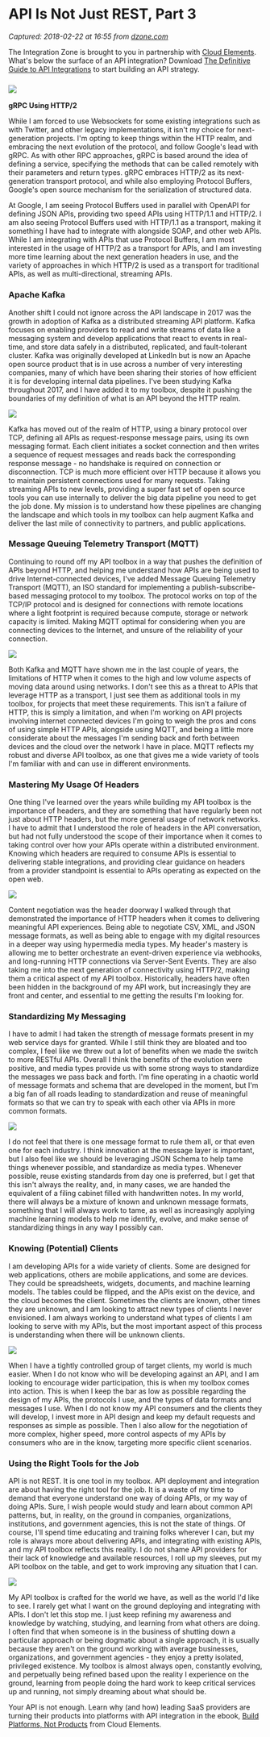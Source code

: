# API Is Not Just REST, Part 3

_Captured: 2018-02-22 at 16:55 from [dzone.com](https://dzone.com/articles/api-is-not-just-rest-part-3?edition=362128&utm_source=Zone%20Newsletter&utm_medium=email&utm_campaign=integration%202018-02-22)_

The Integration Zone is brought to you in partnership with [Cloud Elements](https://dzone.com/go?i=263425&u=https%3A%2F%2Fresources.cloud-elements.com%2Febooks-private%2Fguide-to-api-integrations-ebook%3Futm_campaign%3DAPI%2BIntegration%2BeBook%26utm_medium%3Ddisplay%26utm_source%3Ddzone). What's below the surface of an API integration? Download [The Definitive Guide to API Integrations](https://dzone.com/go?i=263425&u=https%3A%2F%2Fresources.cloud-elements.com%2Febooks-private%2Fguide-to-api-integrations-ebook%3Futm_campaign%3DAPI%2BIntegration%2BeBook%26utm_medium%3Ddisplay%26utm_source%3Ddzone) to start building an API strategy.

### ![](https://s3.amazonaws.com/kinlane-productions/talks/api-days-paris-2018/api-not-rest-15.png)

**gRPC Using HTTP/2**

While I am forced to use Websockets for some existing integrations such as with Twitter, and other legacy implementations, it isn't my choice for next-generation projects. I'm opting to keep things within the HTTP realm, and embracing the next evolution of the protocol, and follow Google's lead with gRPC. As with other RPC approaches, gRPC is based around the idea of defining a service, specifying the methods that can be called remotely with their parameters and return types. gRPC embraces HTTP/2 as its next-generation transport protocol, and while also employing Protocol Buffers, Google's open source mechanism for the serialization of structured data.

At Google, I am seeing Protocol Buffers used in parallel with OpenAPI for defining JSON APIs, providing two speed APIs using HTTP/1.1 and HTTP/2. I am also seeing Protocol Buffers used with HTTP/1.1 as a transport, making it something I have had to integrate with alongside SOAP, and other web APIs. While I am integrating with APIs that use Protocol Buffers, I am most interested in the usage of HTTP/2 as a transport for APIs, and I am investing more time learning about the next generation headers in use, and the variety of approaches in which HTTP/2 is used as a transport for traditional APIs, as well as multi-directional, streaming APIs.

### **Apache Kafka**

Another shift I could not ignore across the API landscape in 2017 was the growth in adoption of Kafka as a distributed streaming API platform. Kafka focuses on enabling providers to read and write streams of data like a messaging system and develop applications that react to events in real-time, and store data safely in a distributed, replicated, and fault-tolerant cluster. Kafka was originally developed at LinkedIn but is now an Apache open source product that is in use across a number of very interesting companies, many of which have been sharing their stories of how efficient it is for developing internal data pipelines. I've been studying Kafka throughout 2017, and I have added it to my toolbox, despite it pushing the boundaries of my definition of what is an API beyond the HTTP realm.

![](https://s3.amazonaws.com/kinlane-productions/talks/api-days-paris-2018/api-not-rest-16.png)

Kafka has moved out of the realm of HTTP, using a binary protocol over TCP, defining all APIs as request-response message pairs, using its own messaging format. Each client initiates a socket connection and then writes a sequence of request messages and reads back the corresponding response message - no handshake is required on connection or disconnection. TCP is much more efficient over HTTP because it allows you to maintain persistent connections used for many requests. Taking streaming APIs to new levels, providing a super fast set of open source tools you can use internally to deliver the big data pipeline you need to get the job done. My mission is to understand how these pipelines are changing the landscape and which tools in my toolbox can help augment Kafka and deliver the last mile of connectivity to partners, and public applications.

### **Message Queuing Telemetry Transport (MQTT)**

Continuing to round off my API toolbox in a way that pushes the definition of APIs beyond HTTP, and helping me understand how APIs are being used to drive Internet-connected devices, I've added Message Queuing Telemetry Transport (MQTT), an ISO standard for implementing a publish-subscribe-based messaging protocol to my toolbox. The protocol works on top of the TCP/IP protocol and is designed for connections with remote locations where a light footprint is required because compute, storage or network capacity is limited. Making MQTT optimal for considering when you are connecting devices to the Internet, and unsure of the reliability of your connection.

![](https://s3.amazonaws.com/kinlane-productions/talks/api-days-paris-2018/api-not-rest-17.png)

Both Kafka and MQTT have shown me in the last couple of years, the limitations of HTTP when it comes to the high and low volume aspects of moving data around using networks. I don't see this as a threat to APIs that leverage HTTP as a transport, I just see them as additional tools in my toolbox, for projects that meet these requirements. This isn't a failure of HTTP, this is simply a limitation, and when I'm working on API projects involving internet connected devices I'm going to weigh the pros and cons of using simple HTTP APIs, alongside using MQTT, and being a little more considerate about the messages I'm sending back and forth between devices and the cloud over the network I have in place. MQTT reflects my robust and diverse API toolbox, as one that gives me a wide variety of tools I'm familiar with and can use in different environments.

### **Mastering My Usage Of Headers**

One thing I've learned over the years while building my API toolbox is the importance of headers, and they are something that have regularly been not just about HTTP headers, but the more general usage of network networks. I have to admit that I understood the role of headers in the API conversation, but had not fully understood the scope of their importance when it comes to taking control over how your APIs operate within a distributed environment. Knowing which headers are required to consume APIs is essential to delivering stable integrations, and providing clear guidance on headers from a provider standpoint is essential to APIs operating as expected on the open web.

![](https://s3.amazonaws.com/kinlane-productions/talks/api-days-paris-2018/api-not-rest-18.png)

Content negotiation was the header doorway I walked through that demonstrated the importance of HTTP headers when it comes to delivering meaningful API experiences. Being able to negotiate CSV, XML, and JSON message formats, as well as being able to engage with my digital resources in a deeper way using hypermedia media types. My header's mastery is allowing me to better orchestrate an event-driven experience via webhooks, and long-running HTTP connections via Server-Sent Events. They are also taking me into the next generation of connectivity using HTTP/2, making them a critical aspect of my API toolbox. Historically, headers have often been hidden in the background of my API work, but increasingly they are front and center, and essential to me getting the results I'm looking for.

### **Standardizing My Messaging**

I have to admit I had taken the strength of message formats present in my web service days for granted. While I still think they are bloated and too complex, I feel like we threw out a lot of benefits when we made the switch to more RESTful APIs. Overall I think the benefits of the evolution were positive, and media types provide us with some strong ways to standardize the messages we pass back and forth. I'm fine operating in a chaotic world of message formats and schema that are developed in the moment, but I'm a big fan of all roads leading to standardization and reuse of meaningful formats so that we can try to speak with each other via APIs in more common formats.

![](https://s3.amazonaws.com/kinlane-productions/talks/api-days-paris-2018/api-not-rest-19.png)

I do not feel that there is one message format to rule them all, or that even one for each industry. I think innovation at the message layer is important, but I also feel like we should be leveraging JSON Schema to help tame things whenever possible, and standardize as media types. Whenever possible, reuse existing standards from day one is preferred, but I get that this isn't always the reality, and, in many cases, we are handed the equivalent of a filing cabinet filled with handwritten notes. In my world, there will always be a mixture of known and unknown message formats, something that I will always work to tame, as well as increasingly applying machine learning models to help me identify, evolve, and make sense of standardizing things in any way I possibly can.

### **Knowing (Potential) Clients**

I am developing APIs for a wide variety of clients. Some are designed for web applications, others are mobile applications, and some are devices. They could be spreadsheets, widgets, documents, and machine learning models. The tables could be flipped, and the APIs exist on the device, and the cloud becomes the client. Sometimes the clients are known, other times they are unknown, and I am looking to attract new types of clients I never envisioned. I am always working to understand what types of clients I am looking to serve with my APIs, but the most important aspect of this process is understanding when there will be unknown clients.

![](https://s3.amazonaws.com/kinlane-productions/talks/api-days-paris-2018/api-not-rest-20.png)

When I have a tightly controlled group of target clients, my world is much easier. When I do not know who will be developing against an API, and I am looking to encourage wider participation, this is when my toolbox comes into action. This is when I keep the bar as low as possible regarding the design of my APIs, the protocols I use, and the types of data formats and messages I use. When I do not know my API consumers and the clients they will develop, I invest more in API design and keep my default requests and responses as simple as possible. Then I also allow for the negotiation of more complex, higher speed, more control aspects of my APIs by consumers who are in the know, targeting more specific client scenarios.

### **Using the Right Tools for the Job**

API is not REST. It is one tool in my toolbox. API deployment and integration are about having the right tool for the job. It is a waste of my time to demand that everyone understand one way of doing APIs, or my way of doing APIs. Sure, I wish people would study and learn about common API patterns, but, in reality, on the ground in companies, organizations, institutions, and government agencies, this is not the state of things. Of course, I'll spend time educating and training folks wherever I can, but my role is always more about delivering APIs, and integrating with existing APIs, and my API toolbox reflects this reality. I do not shame API providers for their lack of knowledge and available resources, I roll up my sleeves, put my API toolbox on the table, and get to work improving any situation that I can.

![](https://s3.amazonaws.com/kinlane-productions/talks/api-days-paris-2018/api-not-rest-21.png)

My API toolbox is crafted for the world we have, as well as the world I'd like to see. I rarely get what I want on the ground deploying and integrating with APIs. I don't let this stop me. I just keep refining my awareness and knowledge by watching, studying, and learning from what others are doing. I often find that when someone is in the business of shutting down a particular approach or being dogmatic about a single approach, it is usually because they aren't on the ground working with average businesses, organizations, and government agencies - they enjoy a pretty isolated, privileged existence. My toolbox is almost always open, constantly evolving, and perpetually being refined based upon the reality I experience on the ground, learning from people doing the hard work to keep critical services up and running, not simply dreaming about what should be.

Your API is not enough. Learn why (and how) leading SaaS providers are turning their products into platforms with API integration in the ebook, [Build Platforms, Not Products](https://dzone.com/go?i=263426&u=https%3A%2F%2Foffers.cloud-elements.com%2Fbuild-platforms-not-products-ebook%3Futm_campaign%3DPlaforms%25252C%252520Not%252520Products%252520eBook%26utm_source%3Ddzone%26utm_medium%3Ddisplay%26utm_content%3Dtext) from Cloud Elements.
